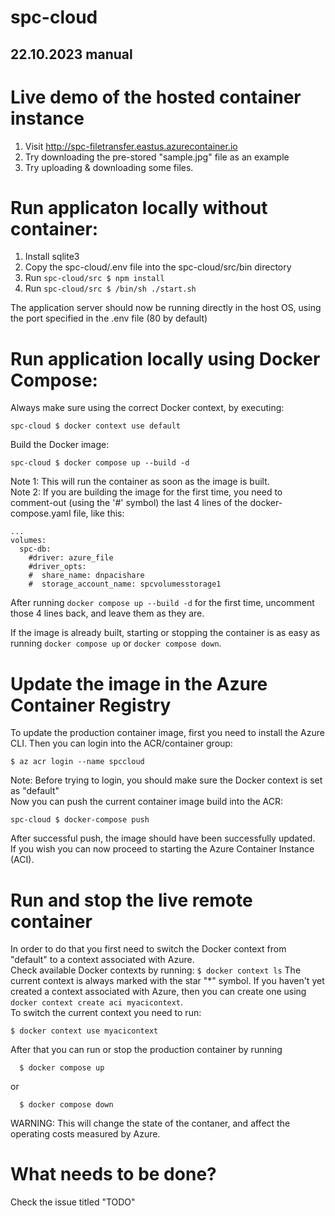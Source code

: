 # spc-cloud

## 22.10.2023 manual

# Live demo of the hosted container instance
1. Visit http://spc-filetransfer.eastus.azurecontainer.io
2. Try downloading the pre-stored "sample.jpg" file as an example
3. Try uploading & downloading some files.

# Run applicaton locally without container: 
1. Install sqlite3
2. Copy the spc-cloud/.env file into the spc-cloud/src/bin directory
3. Run ```spc-cloud/src $ npm install```
4. Run ```spc-cloud/src $ /bin/sh ./start.sh```
   
The application server should now be running directly in the host OS, using the port specified in the .env file (80 by default)
# Run application locally using Docker Compose:
Always make sure using the correct Docker context, by executing:
```
spc-cloud $ docker context use default
```
Build the Docker image:
```
spc-cloud $ docker compose up --build -d 
```
Note 1: This will run the container as soon as the image is built. \
Note 2: If you are building the image for the first time, you need to comment-out (using the '#' symbol) the last 4 lines of the docker-compose.yaml file, like this:
```
...
volumes:
  spc-db:
    #driver: azure_file
    #driver_opts:
    #  share_name: dnpacishare
    #  storage_account_name: spcvolumesstorage1
```
After running ```docker compose up --build -d``` for the first time, uncomment those 4 lines back, and leave them as they are.

If the image is already built, starting or stopping the container is as easy as running ```docker compose up``` or ```docker compose down```.


# Update the image in the Azure Container Registry 
To update the production container image, first you need to install the Azure CLI.
Then you can login into the ACR/container group:
```
$ az acr login --name spccloud
```
Note: Before trying to login, you should make sure the Docker context is set as "default" \
Now you can push the current container image build into the ACR:
```
spc-cloud $ docker-compose push
```
After successful push, the image should have been successfully updated.\
If you wish you can now proceed to starting the Azure Container Instance (ACI).
# Run and stop the live remote container 
In order to do that you first need to switch the Docker context from "default" to a context associated with Azure. \
Check available Docker contexts by running:
```$ docker context ls```
The current context is always marked with the star "*" symbol. If you haven't yet created a context associated with Azure, then you can create one using 
```docker context create aci myacicontext```. \
To switch the current context you need to run:
```
$ docker context use myacicontext
```
After that you can run or stop the production container by running
```
  $ docker compose up
```
or 
```
  $ docker compose down
```
WARNING: This will change the state of the contaner, and affect the operating costs measured by Azure.

# What needs to be done?
Check the issue titled "TODO"
